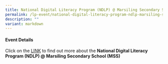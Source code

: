 ```yaml
---
title: National Digital Literacy Program (NDLP) @ Marsiling Secondary School (MSS)
permalink: /lp-event/national-digital-literacy-program-ndlp-marsiling-secondary-school-mss/
description: ""
variant: markdown
---
```

#### Event Details



Click on the [LINK](/national-digital-literacy-program-ndpl-marsiling-secondary-school/) to find out more about the **National Digital Literacy Program (NDLP) @ Marsiling Secondary School (MSS)**